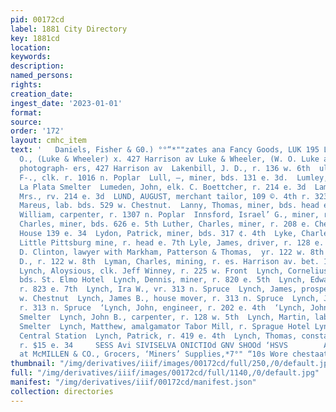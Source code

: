 ```yaml
---
pid: 00172cd
label: 1881 City Directory
key: 1881cd
location: 
keywords: 
description: 
named_persons: 
rights: 
creation_date: 
ingest_date: '2023-01-01'
format: 
source: 
order: '172'
layout: cmhc_item
text: '   Daniels, Fisher & G0.) °°“*""zates ana Fancy Goods, LUK 195 LYN  Luke, W.
  O., (Luke & Wheeler) x. 427 Harrison av Luke & Wheeler, (W. O. Luke and D. N. Wheeler)
  photograph- ers, 427 Harrison av  Lakenbill, J. D., r. 136 w. 6th  ull, Phinneas
  F-., clk. r. 1016 n. Poplar  Lull, —, miner, bds. 131 e. 3d.  Lumley, Thomas, watchman
  La Plata Smelter  Lumeden, John, elk. C. Boettcher, r. 214 e. 3d  Lamsden, Margaret
  Mrs., rv. 214 e. 3d  LUND, AUGUST, merchant tailor, 109 ©. 4th r. 323 e. 8th Lund,
  Mareus, lab. bds. 529 w. Chestnut.  Lanny, Thomas, miner, bds. head ec. 4th  Lundy,
  William, carpenter, r. 1307 n. Poplar  Innsford, Israel’ G., miner, r. head Stray-horse  Lusk,
  Charles, miner, bds. 626 e. 5th Luther, Charles, miner, r. 208 e. Chestnut  Luzerne
  House 139 e. 34  Lydon, Patrick, miner, bds. 317 ¢. 4th  Lyke, Charles W., supt.
  Little Pittsburg mine, r. head e. 7th Lyle, James, driver, r. 128 e. 11th  Lyles,
  D. Clinton, lawyer with Markham, Patterson & Thomas,  yr. 122 w. 8th  Lyles, George
  D., r. 122 w. 8th  Lyman, Charles, mining, r. es. Harrison av. bet. 15th and 16th
  Lynch, Aloysious, clk. Jeff Winney, r. 225 w. Front  Lynch, Cornelius R., coal burner,
  bds. St. Elmo Hotel  Lynch, Dennis, miner, r. 820 e. 5th  Lynch, Edward, miner,
  r. 823 e. 7th  Lynch, Ira W., vr. 313 n. Spruce  Lynch, James, prospector, r. 628
  w. Chestnut  Lynch, James B., house mover, r. 313 n. Spruce  Lynch, Jamos W., blkamith,
  r. 313 n. Spruce  ‘Lynch, John, engineer, r. 202 e. 4th  ‘Lynch, John, lab. La Plata
  Smelter  Lynch, John B., carpenter, r. 128 w. 5th  Lynch, Martin, lab. La Plata
  Smelter  Lynch, Matthew, amalgamator Tabor Mill, r. Sprague Hotel Lynch, Owen, policeman
  Central Station  Lynch, Patrick, r. 419 e. 4th  Lynch, Thomas, constable J. P. Kelly,
  r. $15 e. 34     SESS Avi SIVISELVA ONICTIOd GNV SHOOd ‘HSVS        A +, AFull Line
  at McMILLEN & CO., Grocers, ‘Miners’ Supplies,*7°" “10s Wore chestaat strect. 23 '
thumbnail: "/img/derivatives/iiif/images/00172cd/full/250,/0/default.jpg"
full: "/img/derivatives/iiif/images/00172cd/full/1140,/0/default.jpg"
manifest: "/img/derivatives/iiif/00172cd/manifest.json"
collection: directories
---
```

